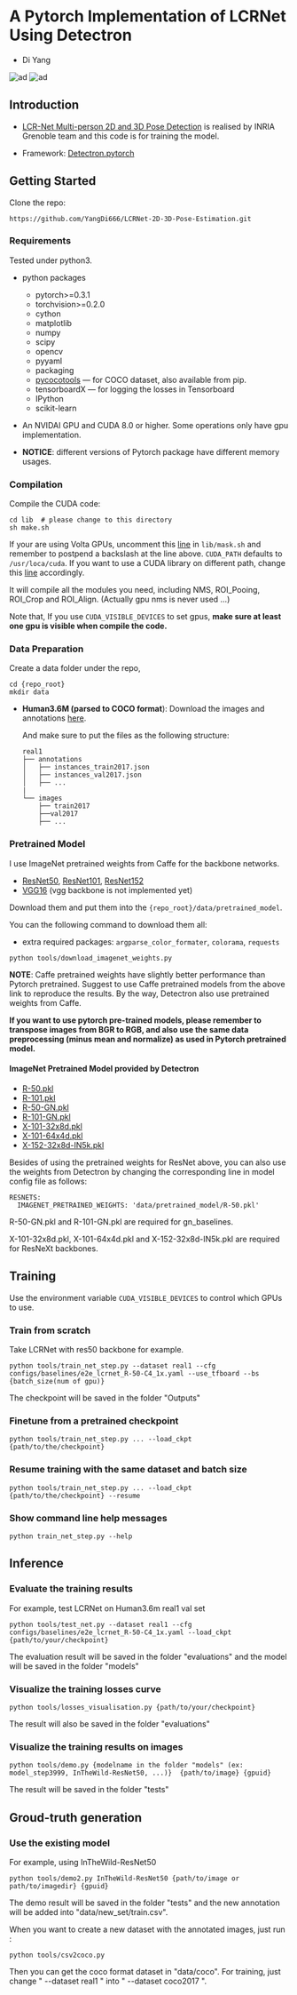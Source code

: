 
# A Pytorch Implementation of LCRNet Using Detectron

- Di Yang

![ad](https://github.com/YangDi666/LCRNet-2D-3D-Pose-Estimation/blob/master/demo/result_000000025393.png) ![ad](https://github.com/YangDi666/LCRNet-2D-3D-Pose-Estimation/blob/master/demo/result_010817395615_0real_im_1_1.png)

## Introduction  
- [LCR-Net Multi-person 2D and 3D Pose Detection](https://thoth.inrialpes.fr/src/LCR-Net/) is realised by INRIA Grenoble team and this code is for training the model.

- Framework:
[Detectron.pytorch](https://github.com/roytseng-tw/Detectron.pytorch)


## Getting Started
Clone the repo:

```
https://github.com/YangDi666/LCRNet-2D-3D-Pose-Estimation.git
```

### Requirements

Tested under python3.

- python packages
  - pytorch>=0.3.1
  - torchvision>=0.2.0
  - cython
  - matplotlib
  - numpy
  - scipy
  - opencv
  - pyyaml
  - packaging
  - [pycocotools](https://github.com/cocodataset/cocoapi)  — for COCO dataset, also available from pip.
  - tensorboardX  — for logging the losses in Tensorboard
  - IPython
  - scikit-learn

- An NVIDAI GPU and CUDA 8.0 or higher. Some operations only have gpu implementation.
- **NOTICE**: different versions of Pytorch package have different memory usages.

### Compilation

Compile the CUDA code:

```
cd lib  # please change to this directory
sh make.sh
```

If your are using Volta GPUs, uncomment this [line](https://github.com/roytseng-tw/mask-rcnn.pytorch/tree/master/lib/make.sh#L15) in `lib/mask.sh` and remember to postpend a backslash at the line above. `CUDA_PATH` defaults to `/usr/loca/cuda`. If you want to use a CUDA library on different path, change this [line](https://github.com/roytseng-tw/mask-rcnn.pytorch/tree/master/lib/make.sh#L3) accordingly.

It will compile all the modules you need, including NMS, ROI_Pooing, ROI_Crop and ROI_Align. (Actually gpu nms is never used ...)

Note that, If you use `CUDA_VISIBLE_DEVICES` to set gpus, **make sure at least one gpu is visible when compile the code.**

### Data Preparation

Create a data folder under the repo,

```
cd {repo_root}
mkdir data
```

- **Human3.6M (parsed to COCO format**):
Download the images and annotations [here](https://drive.google.com/drive/folders/1uPrVqeKSQg32eCzNKQfTu4aMnV9790wU?usp=sharing).


  And make sure to put the files as the following structure:
  ```
  real1
  ├── annotations
  │   ├── instances_train2017.json
  │   ├── instances_val2017.json
  │   ├── ...
  |
  └── images
      ├── train2017
      ├──val2017
      ├── ...
  ```
  
### Pretrained Model

I use ImageNet pretrained weights from Caffe for the backbone networks.

- [ResNet50](https://drive.google.com/open?id=1wHSvusQ1CiEMc5Nx5R8adqoHQjIDWXl1), [ResNet101](https://drive.google.com/open?id=1x2fTMqLrn63EMW0VuK4GEa2eQKzvJ_7l), [ResNet152](https://drive.google.com/open?id=1NSCycOb7pU0KzluH326zmyMFUU55JslF)
- [VGG16](https://drive.google.com/open?id=19UphT53C0Ua9JAtICnw84PPTa3sZZ_9k)  (vgg backbone is not implemented yet)

Download them and put them into the `{repo_root}/data/pretrained_model`.

You can the following command to download them all:

- extra required packages: `argparse_color_formater`, `colorama`, `requests`

```
python tools/download_imagenet_weights.py
```

**NOTE**: Caffe pretrained weights have slightly better performance than Pytorch pretrained. Suggest to use Caffe pretrained models from the above link to reproduce the results. By the way, Detectron also use pretrained weights from Caffe.

**If you want to use pytorch pre-trained models, please remember to transpose images from BGR to RGB, and also use the same data preprocessing (minus mean and normalize) as used in Pytorch pretrained model.**

#### ImageNet Pretrained Model provided by Detectron

- [R-50.pkl](https://s3-us-west-2.amazonaws.com/detectron/ImageNetPretrained/MSRA/R-50.pkl)
- [R-101.pkl](https://s3-us-west-2.amazonaws.com/detectron/ImageNetPretrained/MSRA/R-101.pkl)
- [R-50-GN.pkl](https://s3-us-west-2.amazonaws.com/detectron/ImageNetPretrained/47261647/R-50-GN.pkl)
- [R-101-GN.pkl](https://s3-us-west-2.amazonaws.com/detectron/ImageNetPretrained/47592356/R-101-GN.pkl)
- [X-101-32x8d.pkl](https://s3-us-west-2.amazonaws.com/detectron/ImageNetPretrained/20171220/X-101-32x8d.pkl)
- [X-101-64x4d.pkl](https://s3-us-west-2.amazonaws.com/detectron/ImageNetPretrained/FBResNeXt/X-101-64x4d.pkl)
- [X-152-32x8d-IN5k.pkl](https://s3-us-west-2.amazonaws.com/detectron/ImageNetPretrained/25093814/X-152-32x8d-IN5k.pkl)

Besides of using the pretrained weights for ResNet above, you can also use the weights from Detectron by changing the corresponding line in model config file as follows:
```
RESNETS:
  IMAGENET_PRETRAINED_WEIGHTS: 'data/pretrained_model/R-50.pkl'
```

R-50-GN.pkl and R-101-GN.pkl are required for gn_baselines.

X-101-32x8d.pkl, X-101-64x4d.pkl and X-152-32x8d-IN5k.pkl are required for ResNeXt backbones.

## Training

Use the environment variable `CUDA_VISIBLE_DEVICES` to control which GPUs to use.


### Train from scratch
Take LCRNet with res50 backbone for example.
```
python tools/train_net_step.py --dataset real1 --cfg configs/baselines/e2e_lcrnet_R-50-C4_1x.yaml --use_tfboard --bs {batch_size(num of gpu)} 
```
The checkpoint will be saved in the folder "Outputs"

### Finetune from a pretrained checkpoint
```
python tools/train_net_step.py ... --load_ckpt {path/to/the/checkpoint}
```

### Resume training with the same dataset and batch size
```
python tools/train_net_step.py ... --load_ckpt {path/to/the/checkpoint} --resume
```

### Show command line help messages
```
python train_net_step.py --help
```

## Inference

### Evaluate the training results
For example, test LCRNet on Human3.6m real1 val set
```
python tools/test_net.py --dataset real1 --cfg configs/baselines/e2e_lcrnet_R-50-C4_1x.yaml --load_ckpt {path/to/your/checkpoint}
```
The evaluation result will be saved in the folder "evaluations" and the model will be saved in the folder "models"

### Visualize the training losses curve
```
python tools/losses_visualisation.py {path/to/your/checkpoint}
```
The result will also be saved in the folder "evaluations"

### Visualize the training results on images
```
python tools/demo.py {modelname in the folder "models" (ex: model_step3999, InTheWild-ResNet50, ...)}  {path/to/image} {gpuid}
```
The result will be saved in the folder "tests"


## Groud-truth generation

### Use the existing model
For example, using InTheWild-ResNet50
```
python tools/demo2.py InTheWild-ResNet50 {path/to/image or path/to/imagedir} {gpuid}
```
The demo result will be saved in the folder "tests" and the new annotation will be added into "data/new_set/train.csv".

When you want to create a new dataset with the annotated images, just run : 
```
python tools/csv2coco.py
```
Then you can get the coco format dataset in "data/coco". For training, just change " --dataset real1 " into " --dataset coco2017 ".

